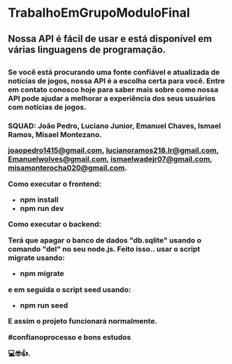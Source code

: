 # TrabalhoEmGrupoModuloFinal

<h2>Nossa API é fácil de usar e está disponível em várias linguagens de programação.<h2/>

<h3>Se você está procurando uma fonte confiável e atualizada de notícias de jogos, nossa API é a escolha certa para você. Entre em contato conosco hoje para saber mais sobre como nossa API pode ajudar a melhorar a experiência dos seus usuários com notícias de jogos.<h3/>

SQUAD: João Pedro, Luciano Junior, Emanuel Chaves, Ismael Ramos, Misael Montezano.

joaopedro1415@gmail.com,
lucianoramos218.lr@gmail.com,
Emanuelwolves@gmail.com,
ismaelwadejr07@gmail.com,
misamonterocha020@gmail.com.

Como executar o frontend:
+ npm install 
+ npm run dev 

Como executar o backend: 

Terá que apagar o banco de dados "db.sqlite" usando o comando "del" no seu node.js.
Feito isso.. usar o script migrate usando:
+ npm migrate 

e em seguida o script seed usando:
+ npm run seed 

E assim o projeto funcionará normalmente.
  
#confianoprocesso e bons estudos
  
💻🤓👍.
